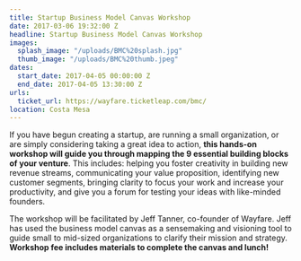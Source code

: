 ```yaml
---
title: Startup Business Model Canvas Workshop
date: 2017-03-06 19:32:00 Z
headline: Startup Business Model Canvas Workshop
images:
  splash_image: "/uploads/BMC%20splash.jpg"
  thumb_image: "/uploads/BMC%20thumb.jpeg"
dates:
  start_date: 2017-04-05 00:00:00 Z
  end_date: 2017-04-05 13:30:00 Z
urls:
  ticket_url: https://wayfare.ticketleap.com/bmc/
location: Costa Mesa
---
```


If you have begun creating a startup, are running a small organization, or are simply considering taking a great idea to action, **this hands-on workshop will guide you through mapping the 9 essential building blocks of your venture**.  This includes: helping you foster creativity in building new revenue streams, communicating your value proposition, identifying new customer segments, 
bringing clarity to focus your work and increase your productivity, and give you a forum for testing your ideas with like-minded founders.

The workshop will be facilitated by Jeff Tanner, co-founder of Wayfare. Jeff has used the business model canvas as a sensemaking and visioning tool to guide small to mid-sized organizations to clarify their mission and strategy. **Workshop fee includes materials to complete the canvas and lunch!**
